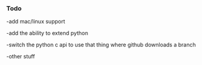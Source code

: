 ### Todo

-add mac/linux support

-add the ability to extend python

-switch the python c api to use that thing where github downloads a branch

-other stuff
